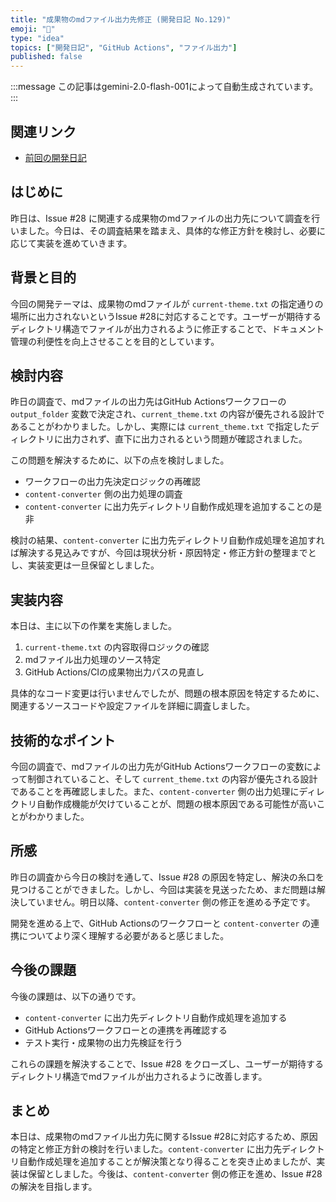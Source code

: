 ```yaml
---
title: "成果物のmdファイル出力先修正 (開発日記 No.129)"
emoji: "📝"
type: "idea"
topics: ["開発日記", "GitHub Actions", "ファイル出力"]
published: false
---
```


:::message
この記事はgemini-2.0-flash-001によって自動生成されています。
:::

## 関連リンク

- [前回の開発日記](https://zenn.dev/centervil/articles/2025-07-11_128-development)

## はじめに

昨日は、Issue #28 に関連する成果物のmdファイルの出力先について調査を行いました。今日は、その調査結果を踏まえ、具体的な修正方針を検討し、必要に応じて実装を進めていきます。

## 背景と目的

今回の開発テーマは、成果物のmdファイルが `current-theme.txt` の指定通りの場所に出力されないというIssue #28に対応することです。ユーザーが期待するディレクトリ構造でファイルが出力されるように修正することで、ドキュメント管理の利便性を向上させることを目的としています。

## 検討内容

昨日の調査で、mdファイルの出力先はGitHub Actionsワークフローの `output_folder` 変数で決定され、`current_theme.txt` の内容が優先される設計であることがわかりました。しかし、実際には `current_theme.txt` で指定したディレクトリに出力されず、直下に出力されるという問題が確認されました。

この問題を解決するために、以下の点を検討しました。

*   ワークフローの出力先決定ロジックの再確認
*   `content-converter` 側の出力処理の調査
*   `content-converter` に出力先ディレクトリ自動作成処理を追加することの是非

検討の結果、`content-converter` に出力先ディレクトリ自動作成処理を追加すれば解決する見込みですが、今回は現状分析・原因特定・修正方針の整理までとし、実装変更は一旦保留としました。

## 実装内容

本日は、主に以下の作業を実施しました。

1.  `current-theme.txt` の内容取得ロジックの確認
2.  mdファイル出力処理のソース特定
3.  GitHub Actions/CIの成果物出力パスの見直し

具体的なコード変更は行いませんでしたが、問題の根本原因を特定するために、関連するソースコードや設定ファイルを詳細に調査しました。

## 技術的なポイント

今回の調査で、mdファイルの出力先がGitHub Actionsワークフローの変数によって制御されていること、そして `current_theme.txt` の内容が優先される設計であることを再確認しました。また、`content-converter` 側の出力処理にディレクトリ自動作成機能が欠けていることが、問題の根本原因である可能性が高いことがわかりました。

## 所感

昨日の調査から今日の検討を通して、Issue #28 の原因を特定し、解決の糸口を見つけることができました。しかし、今回は実装を見送ったため、まだ問題は解決していません。明日以降、`content-converter` 側の修正を進める予定です。

開発を進める上で、GitHub Actionsのワークフローと `content-converter` の連携についてより深く理解する必要があると感じました。

## 今後の課題

今後の課題は、以下の通りです。

*   `content-converter` に出力先ディレクトリ自動作成処理を追加する
*   GitHub Actionsワークフローとの連携を再確認する
*   テスト実行・成果物の出力先検証を行う

これらの課題を解決することで、Issue #28 をクローズし、ユーザーが期待するディレクトリ構造でmdファイルが出力されるように改善します。

## まとめ

本日は、成果物のmdファイル出力先に関するIssue #28に対応するため、原因の特定と修正方針の検討を行いました。`content-converter` に出力先ディレクトリ自動作成処理を追加することが解決策となり得ることを突き止めましたが、実装は保留としました。今後は、`content-converter` 側の修正を進め、Issue #28 の解決を目指します。
